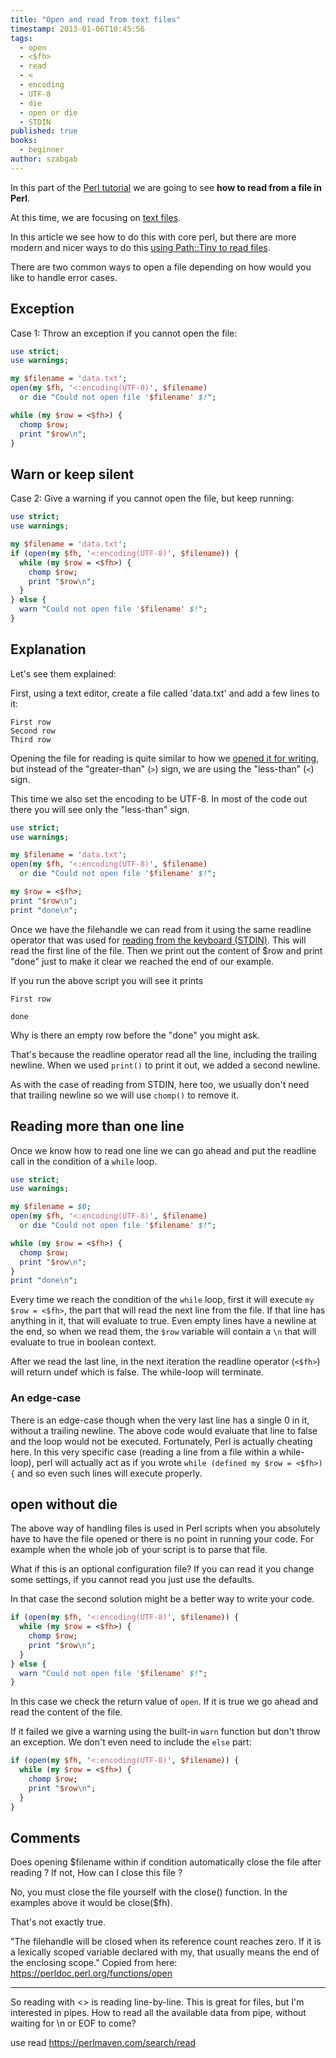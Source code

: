 ```yaml
---
title: "Open and read from text files"
timestamp: 2013-01-06T10:45:56
tags:
  - open
  - <$fh>
  - read
  - <
  - encoding
  - UTF-8
  - die
  - open or die
  - STDIN
published: true
books:
  - beginner
author: szabgab
---
```



In this part of the [Perl tutorial](/perl-tutorial) we are going to see **how to read from a file in Perl**.

At this time, we are focusing on [text files](/what-is-a-text-file).


In this article we see how to do this with core perl, but there are more modern and nicer ways to do this
[using Path::Tiny to read files](/use-path-tiny-to-read-and-write-file).

There are two common ways to open a file depending on how would you like
to handle error cases.

## Exception

Case 1: Throw an exception if you cannot open the file:

```perl
use strict;
use warnings;

my $filename = 'data.txt';
open(my $fh, '<:encoding(UTF-8)', $filename)
  or die "Could not open file '$filename' $!";

while (my $row = <$fh>) {
  chomp $row;
  print "$row\n";
}
```

## Warn or keep silent

Case 2: Give a warning if you cannot open the file, but keep running:

```perl
use strict;
use warnings;

my $filename = 'data.txt';
if (open(my $fh, '<:encoding(UTF-8)', $filename)) {
  while (my $row = <$fh>) {
    chomp $row;
    print "$row\n";
  }
} else {
  warn "Could not open file '$filename' $!";
}
```

## Explanation

Let's see them explained:

First, using a text editor, create a file called 'data.txt' and add a few lines to it:

```
First row
Second row
Third row
```

Opening the file for reading is quite similar to how we
[opened it for writing](/writing-to-files-with-perl),
but instead of the "greater-than" (`>`) sign, we are using
the "less-than" (`<`) sign.

This time we also set the encoding to be UTF-8. In most of the code out there
you will see only the "less-than" sign.

```perl
use strict;
use warnings;

my $filename = 'data.txt';
open(my $fh, '<:encoding(UTF-8)', $filename)
  or die "Could not open file '$filename' $!";

my $row = <$fh>;
print "$row\n";
print "done\n";
```

Once we have the filehandle we can read from it using the same
readline operator that was used for
[reading from the keyboard (STDIN)](/installing-perl-and-getting-started).
This will read the first line of the file.
Then we print out the content of $row and print "done" just
to make it clear we reached the end of our example.

If you run the above script you will see it prints

```
First row

done
```

Why is there an empty row before the "done" you might ask.

That's because the readline operator read all the line,
including the trailing newline. When we used `print()` to print it out,
we added a second newline.

As with the case of reading from STDIN, here too, we usually don't
need that trailing newline so we will use `chomp()` to remove it.

## Reading more than one line

Once we know how to read one line we can go ahead and put
the readline call in the condition of a `while` loop.

```perl
use strict;
use warnings;

my $filename = $0;
open(my $fh, '<:encoding(UTF-8)', $filename)
  or die "Could not open file '$filename' $!";

while (my $row = <$fh>) {
  chomp $row;
  print "$row\n";
}
print "done\n";
```

Every time we reach the condition of the `while` loop, first it will
execute `my $row = <$fh>`, the part that will read the next line from the file.
If that line has anything in it, that will evaluate to true.
Even empty lines have a newline at the end, so when we read them, the
`$row` variable will contain a `\n` that will evaluate to true in
boolean context.

After we read the last line, in the next iteration the readline operator (`<$fh>`) will
return undef which is false. The while-loop will terminate.

<h3>An edge-case</h3>

There is an edge-case though when the very last line has a single 0 in it, without a trailing newline.
The above code would evaluate that line to false and the loop would not be executed. Fortunately,
Perl is actually cheating here. In this very specific case (reading a line from a file within a while-loop),
perl will actually act as if you wrote `while (defined my $row = <$fh>) {` and so even such lines
will execute properly.


## open without die

The above way of handling files is used in Perl scripts when you absolutely
have to have the file opened or there is no point in running your code.
For example when the whole job of your script is to parse that file.

What if this is an optional configuration file? If you can read it
you change some settings, if you cannot read you just use the defaults.

In that case the second solution might be a better way to
write your code.

```perl
if (open(my $fh, '<:encoding(UTF-8)', $filename)) {
  while (my $row = <$fh>) {
    chomp $row;
    print "$row\n";
  }
} else {
  warn "Could not open file '$filename' $!";
}
```

In this case we check the return value of `open`.
If it is true we go ahead and read the content of the file.

If it failed we give a warning using the built-in `warn`
function but don't throw an exception. We don't even need to
include the `else` part:

```perl
if (open(my $fh, '<:encoding(UTF-8)', $filename)) {
  while (my $row = <$fh>) {
    chomp $row;
    print "$row\n";
  }
}
```


## Comments

Does opening $filename within if condition automatically close the file after reading ?
If not, How can I close this file ?

No, you must close the file yourself with the close() function. In the examples above it would be close($fh).

That's not exactly true.

"The filehandle will be closed when its reference count reaches zero. If it is a lexically scoped variable declared with my, that usually means the end of the enclosing scope."
Copied from here:  https://perldoc.perl.org/functions/open

<hr>

So reading with <> is reading line-by-line.
This is great for files, but I'm interested in pipes.
How to read all the available data from pipe, without waiting for \n or EOF to come?

use read https://perlmaven.com/search/read
